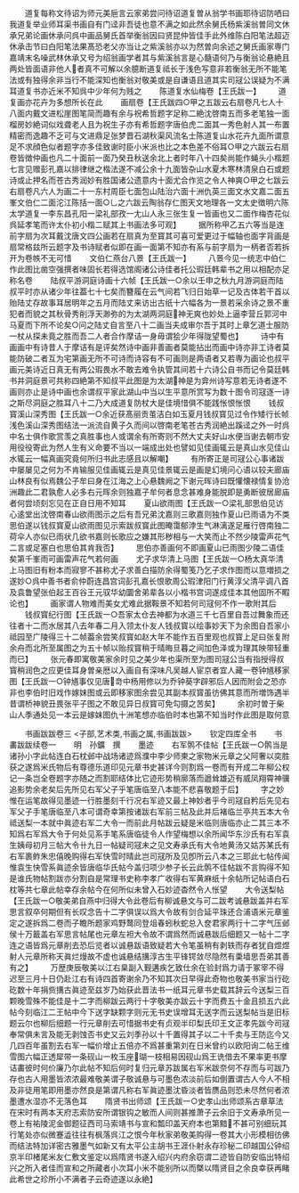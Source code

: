 <!-- { "loadSidebar": true } -->
　　道复每称文待诏为师元美巵言云家弟尝问待诏道复曽从翁学书画耶待诏防哂曰我道复举业师耳渠书画自有门迳非吾徒也意不满之如此然余舅氏杨紫溪翁曽同文休承兄弟论画休承问呉中画品舅氏首举衡翁因曰贤昆仲皆佳手此外维陈白阳笔法超迈休承击节曰白阳笔法果髙恐老父亦当让之紫溪翁亦以为然曽向余述之舅氏画家専门嘉靖末名噪武林休承又号为绍翁画学者其与紫溪翁言是心髓语何乃与衡翁论悬絶且两处皆面语非他人者真不可解以余臆断道复祗长于浅色写意非若衡翁无所不能笔法或有独得余非当行不能深知也衡翁对敬美或是自谦语且道其实司冦公误疑为不满耳道复书亦近米不知呉中少年何为贱之
　　陈道复水仙梅卷【王氏跋一】
　　道复画亦花卉为多想所长在此
　　画扇卷【王氏跋四○甲之五跋云右扇卷凡七人十八面内戴文进松崖图笔简而趣有余与祝希哲题字足称二絶沈啓南五而多老笔独一面榴房妙絶词似戏聋老人且为祝生子亦有希哲题字唐伯虎二面其一秀色射人其一布置精密而逸趣不乏可与文进鼎足张梦晋石湖秋渠风流名士陈道复山水花卉九面所谓意足不求顔色似者题字亦多佳致谢时臣小米派也比之本色差不俗耳○甲之六跋云右扇卷皆徴仲画也凡二十面前一面乃癸丑秋送余北上者时年八十四矣尚能作蝇头小楷题七言见赠彭孔嘉以排律继之楷法遂不减公余十九面皆杂山水夏木寒林清泉白石或题诗或止押名而苍古秀润妙有胜国诸公遗意内十面尤合作览之令人神爽○甲之七跋云右扇卷凡六人为画二十一东村周臣七面包山陆治六面十洲仇英三面文水文嘉二面五峯文伯仁二面沱江陈括一面○乚之六跋云陶翁存仁图天文地理各一文太史徴明六陈太学道复一李东昌孔阳一梁礼部孜一尢山人永三张生复一皆画也又二面作梅杏花似呉延孝笔而许太仆初小楷二赋其上书画法多可观】
　　据所称甲乙五六等当是连前字扇为次耳戴沈唐文四公画若在扇真为至寳其可喜可爱更过于幅轴也面字背画是扇常格兹所云题字及书诗赋者似即在画一面第不知亦有系与前字扇为一柄者否若拆开为卷帙不无可惜
　　文伯仁燕台八景【王氏跋一】
　　八景今见一统志中伯仁作此图比凿空强撰者味固长若得选馆阁诸公诗佳者托公瑕廷韩辈书之用以相配亦足称名卷
　　陆叔平游洞庭诗画十六帧【王氏跋一○余以壬申之秋九月游洞庭而陆叔平时亦从诸少年往葢七十七矣而簪履在云气间若飞归日始草一记及古体若干首以贻陆丈存故事耳居明年之五月而陆丈来访出古纸十六幅各为一景若采余诗之景不重犯者而貌之其秋骨秀削浮天渺弥的为太湖两洞庭神无爽也妙处上逼李营丘郭河中马夏而下所不论矣○问之陆丈自言至八十二画当夫成审尔吾于其时上章乞道士服防一杖从探未竟之胜而吾二人者合作摩诘一身毋谓狯少年得陇望蜀也】
　　诗中有画画中有诗昔人于摩诘有是评矣然诗中画非善画者莫能拈出而画中诗亦非工诗者莫能防破二者互为宅第画无所不可诗而诗容有不可画则是两语者又若専为画论也叔平画元美诗近日真无有两公瑕畏水不敢去难令执管其间若十六诗公自书而记令莫廷韩书并洞庭景可共称四絶第不知叔平此图是为太湖神是为弇州诗写意若无诗者遂不画则亦止是诗中画也余谓叔平家此湖山中当以生平意所赏写为数十图令司冦逐一诗之斯尽洞庭之胜耳八十二乃大成道复防杖大是佳境惜俱不能践怅恨怅恨
　　钱叔寳溪山深秀图【王氏跋一○余近获髙丽贡茧洁白如玉夏月钱叔寳见过令作矮行长帧浅色溪山深秀图结法一派流自黄子久而间以啓南老笔苍古秀润絶出蹊迳之外一时呉中名士俱作歌赏羡之真胜事也人或谓余有所寄则不然大丈夫好山水便当谢去朝市安用役役寄此为然人生有义命要不当以一端成出处也譬如见佳画辄云是真山水见佳山水辄云一幅真画究竟何所归书此志感且以解嘲】
　　有所寄正是司冦公心事诸跋中屡屡见之何为不肯输服见佳画辄云是真见佳景辄云是画是幻境问心语以较夫廊庙山林良有似焉魏公子牟曰身在江海之上心悬魏阙之下谢元晖诗曰既懽懐禄情复协沧洲趣此二君孰愈人必多右元晖余则独嘉子牟何者息念甚难身能脱即是勇断彼居廊庙者何尝顷刻忘见在正自日用不知耳
　　夏山欲雨图【王氏跋一○梁礼部思伯见访心逺堂出沈啓南春山欲雨图示之后有吾兄弟沈嘉则三歌嘉则独作夏山已雨语为不类思伯遂以钱叔寳夏山欲雨图见示索跋叔寳此图晻霭郁浡生气淋漓遂足雁行啓南独二荷伞人亦似已雨状几欲书嘉则长歌应之嫌其形秽相与一大笑而止不然少陵雷声花气二言或足塞白也思伯其肯我否】
　　思伯亦善画何不即画夏山已雨图少陵二语佳矣第千峯雨可画雷声花气若何画
　　尤子求华清上马图【王氏跋一○杨太真华清上马图旧有粉本而寂寥不甚称尤子求善白描防余得蜀笺乃乞子求作图而以意増损之遂妙○呉中善书者俞仲蔚连昌宫词彭孔嘉长恨歌周公瑕津阳门行黄淳父清平调八首及袁鲁望张伯起王百谷王元驭华幼圜舍弟辈各以小楷书宫词遂成佳本其他固所不睱论也】
　　画家谓人物难而美女尤难此据鞍景不知若何司冦何不作一歌附其后
　　钱叔寳纪行图【王氏跋一○吾家太仓去神都为水道三千七百里自吾过舞象而还往者十二而水居其八去年春二月入领太仆友人钱叔寳以绘事妙天下为余图自吾家小祗园至广陵得三十二帧葢余尝笑叔寳如赵大年不能作五百里观也叔寳上足曰张复附余舟而北所至属图之为五十帧以贻叔寳稍于晴晦旦暮之间加色泽或为理其映带轻重而已】
　　张元春即寓敬美家余时见之美少年也渠所至为图司冦公当有指授得叔寳稍润色之应更佳耳身曽亲厯以入画自有深味凡吴越人宦京者宜人藏一卷钟馗移家图【王氏跋一○钟馗事仅见唐竒中杨用修以为乔钟葵字辟邪后人因而附会之恐亦非也李伯时旧戏作嫁妺图或云即移家图余尝见其副本叔寳虽彷佛其意而所増饰遇半昔谓桥神貌丑畏张平子图之不敢见异日叔寳可免勾摄之苦矣】
　　余初时曽于柴山人季通处见一本云是嫁妺图仇十洲笔想亦临伯时本也第不知当时作此图是取何意

　　书画跋跋卷三
<子部,艺术类,书画之属,书画跋跋>
　　钦定四库全书
　　书畵跋跋续卷一
　　明　孙鑛　撰
　　墨迹
　　右军鹘不佳帖【王氏跋一○鹘当是诸孙小字此帖连白石枕邺中战场诸迹爲濮中李少师柬之家物米元章之父阿奢以奕胜获之遂爲米氏物后有尊德乐道印见元章书史甚详今则割爲一卷而有开成二年柳公权记一条岂全卷题字亦随之而割耶结体比它迹形势稍廓落而遒耸雄迈有威凤翔霄神骥追影势余老矣后先所见右军父子乎笔唐临至八本能不悲喜敬题于后】
　　字之妙惟在运笔故得见墨迹一行胜墨刻千行况右军迹又最上神妙者乎今司冦自矜后先见右军父子手笔唐临至八本可谓奇幸第按诸跋右军前三帖及此并后褚临兰亭共五本大令祗送梨一本就中眞迹右军二大令一而前此月帖跋云疑是米临则唐临亦止二其三本不知爲右军爲大令于何处见系手笔系唐临徒令人作望梅想以余所闻华东沙氏有右军袁生姨母初月三帖大令卄九日一帖疑司冦未之见文寿承氏有大令地黄汤又姑苏某氏有右军裹鲊朱忠僖晚购得右军快雪时晴此岂司冦所及见卽所云八本之三耶此七帖传闻惟袁生快雪系眞迹余皆唐临华氏帖今盖归项少参子长云此鹘不佳帖跋不言购得不知是谁氏物帖割跋亦分割自是常理书史称李孝广收得右军黄麻纸十余帖所记帖语白石枕等共七章此帖幸存余帖今在何所似未曾入石妙迹杳然令人怅望
　　大令送梨帖【王氏跋一○敬美弟自燕中归得大令此卷后有柳诚悬文与可二跋考诚悬跋盖并右军思言叙卒何期但有长叹念告十二字俱误以爲大令故有剑合延平珠还合浦语米元章鉴定之遂拆爲二卷而子瞻所题家鸡野鹜同登俎春蚓秋蛇总入奁君家两行十二字气压邺侯十万籖盖右军思言帖尾也元章左袒大令故不谓爲然而诚悬跋后细题又一帖十二字连之语皆爲元章削去恐后览者以诚悬跋语致疑若大令笔虽稍有剥轶而存者犹自煜煜射人元章所称天眞烂熳故不虚也诚悬结搆淳古生平锋锷敛尽隐然有羮墙思吾弟其善有之】
　　万歴庚辰敬美以江右臬副入觐遘疾乞致仕余在验封爲力请于冢宰不得迟至三月十日仍赴江右有诗四首寄谢余乃不知其次日早得此奇物也敬美书家当行矻矻数十年捐赀搆古眞迹至兹岁乃始获此晋法书一纸耳元章书史载其辞云今送梨三百颗晚雪殊不能佳是十二字而柳跋云两行十字敬美亦跋云十字而费五十金且损五六此帖今刻临江二王帖中今下送字缺颗字则元无书史误增耳无送字而云送梨帖当是旧标题云尔也柳后细题一行元章削去可惜据书史有贞观半印梨氏印王文正孝先跋今司冦奉常俱未言及能无剥蚀否书史又云刘季孙以十千置得其子以二十千卖与王防迄今又几四百年虽割去右军一幅价增止五倍亦不爲甚重第刘在日米曾约以欧阳询二帖王维雪图六幅正透犀带一条砚山一枚玉座瑚一枝相易因砚山爲王诜借去不果率更书摩诘畵彼时何价廉乃尔此帖不知后何时复归元章苏跋属右军米跋奈何不存而与可跋乃存也古人用墨皆浓浓最难敬美谓子敬诚悬与可墨色浓淡前后如倒置谓古人今人不相及非徒用笔即用墨亦然良是第谓凡称右军眞迹墨沈昏淡者皆赝品则恐未尽然何者浓墨遭水湿亦不无落色耳
　　隋贤书出师颂【王氏跋一○史孝山出师颂系古章草法在宋时有两本天府志索防安所谓银钩之敏而人间则甚推萧子云余旧于文寿承所见一卷上有祐陵泥金御题征西司马索靖书与宣和瓢印盖天府本也第黯不甚可别细玩其行笔处亦似微蹇澁往往有枫落呉江之恨今年秋家弟敬美购得一卷其大小形模相彷佛而结法特加详密古雅墨气如新又有太平公主胡书王涯仆射永存珍秘二印越国公钟绍京半印楮尾米友仁敷文鉴定以爲隋贤书遂入绍兴内府余窃谓二迹皆自防安临出特绍兴之所入者佳而宣和之所藏者小次耳小米不能别所以而槩以隋贤目之余良幸获再睹此希世之珍所小不满者子云奇迹遂以永絶】
